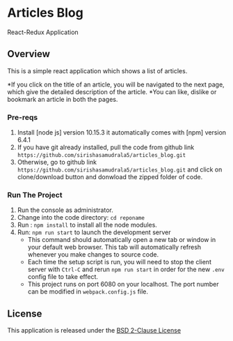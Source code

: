 # Articles Blog
React-Redux Application

## Overview
This is a simple react application which shows a list of articles. 

*If you click on the title of an article, you will be navigated to the next page, which give the detailed description of the article.
*You can like, dislike or bookmark an article in both the pages.

### Pre-reqs
1. Install [node js] version 10.15.3 it automatically comes with [npm] version 6.4.1
2. If you have git already installed, pull the code from github link `https://github.com/sirishasamudrala5/articles_blog.git`
3. Otherwise, go to github link `https://github.com/sirishasamudrala5/articles_blog.git` and click on clone/download  button and donwload the zipped folder of code.

### Run The Project
1. Run the console as administrator.
2. Change into the code directory: `cd reponame`
3. Run : `npm install` to install all the node modules. 
4. Run: `npm run start` to launch the development server
    * This command should automatically open a new tab or window in your default web browser. This tab will automatically refresh whenever you make changes to source code.
    * Each time the setup script is run, you will need to stop the client server with `Ctrl-C` and rerun `npm run start` in order for the new `.env` config file to take effect.
    * This project runs on port 6080 on your localhost. The port number can be modified in `webpack.config.js` file.

## License

This application is released under the [BSD 2-Clause License](LICENSE)
